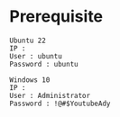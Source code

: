 # Prerequisite

```
Ubuntu 22
IP :
User : ubuntu
Password : ubuntu
```

```
Windows 10
IP :
User : Administrator
Password : !@#$YoutubeAdy
```
